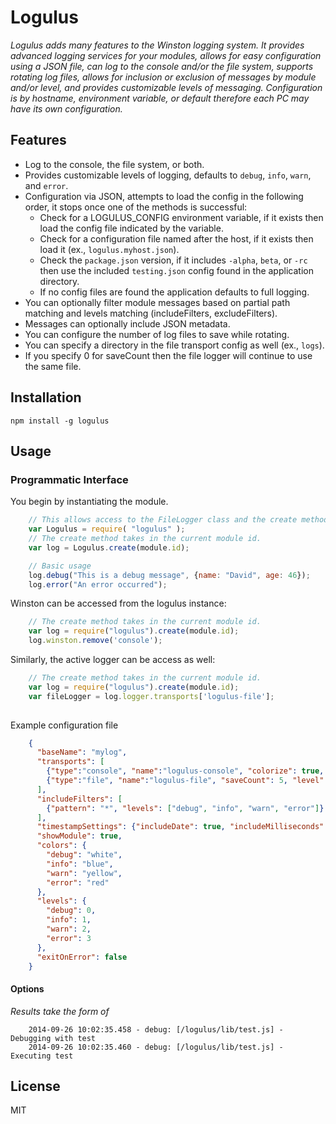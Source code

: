 # Logulus

*Logulus adds many features to the Winston logging system. It provides advanced logging services for your modules, allows for easy configuration using a JSON file, can log to the console and/or the file system, supports rotating log files, allows for inclusion or exclusion of messages by module and/or level, and provides customizable levels of messaging. Configuration is by hostname, environment variable, or default therefore each PC may have its own configuration.*

## Features

- Log to the console, the file system, or both.
- Provides customizable levels of logging, defaults to `debug`, `info`, `warn`, and `error`.
- Configuration via JSON, attempts to load the config in the following order, it stops once one of the methods is successful:
	- Check for a LOGULUS_CONFIG environment variable, if it exists then load the config file indicated by the variable.
	- Check for a configuration file named after the host, if it exists then load it (ex., `logulus.myhost.json`).
	- Check the `package.json` version, if it includes `-alpha`, `beta`, or `-rc` then use the included `testing.json` config found in the application directory.
	- If no config files are found the application defaults to full logging.
- You can optionally filter module messages based on partial path matching and levels matching (includeFilters, excludeFilters).
- Messages can optionally include JSON metadata.
- You can configure the number of log files to save while rotating.
- You can specify a directory in the file transport config as well (ex., `logs`).
- If you specify 0 for saveCount then the file logger will continue to use the same file.

## Installation

`npm install -g logulus`

## Usage

### Programmatic Interface

You begin by instantiating the module.

```javascript
    // This allows access to the FileLogger class and the create method.
    var Logulus = require( "logulus" );
    // The create method takes in the current module id.
    var log = Logulus.create(module.id);

    // Basic usage
    log.debug("This is a debug message", {name: "David", age: 46});
    log.error("An error occurred");
```

Winston can be accessed from the logulus instance:

```javascript
    // The create method takes in the current module id.
    var log = require("logulus").create(module.id);
    log.winston.remove('console');
```

Similarly, the active logger can be access as well:

```javascript
    // The create method takes in the current module id.
    var log = require("logulus").create(module.id);
    var fileLogger = log.logger.transports['logulus-file'];
    
```

Example configuration file

```json
    {
      "baseName": "mylog",
      "transports": [
        {"type":"console", "name":"logulus-console", "colorize": true, "level": "debug", "handleExceptions": true, "silent": false},
        {"type":"file", "name":"logulus-file", "saveCount": 5, "level": "debug", "handleExceptions": true, "silent": false}
      ],
      "includeFilters": [
        {"pattern": "*", "levels": ["debug", "info", "warn", "error"]}
      ],
      "timestampSettings": {"includeDate": true, "includeMilliseconds": true},
      "showModule": true,
      "colors": {
        "debug": "white",
        "info": "blue",
        "warn": "yellow",
        "error": "red"
      },
      "levels": {
        "debug": 0,
        "info": 1,
        "warn": 2,
        "error": 3
      },
      "exitOnError": false
    }
```

#### Options

*Results take the form of*

```shell
    2014-09-26 10:02:35.458 - debug: [/logulus/lib/test.js] - Debugging with test
    2014-09-26 10:02:35.460 - debug: [/logulus/lib/test.js] - Executing test
```

## License

MIT